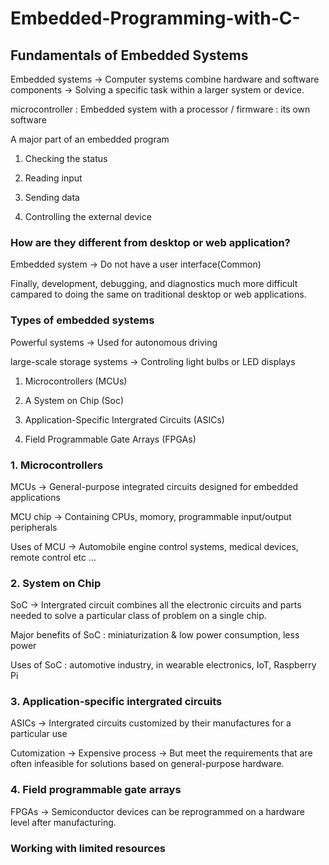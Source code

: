# Embedded-Programming-with-C-

## Fundamentals of Embedded Systems

Embedded systems -> Computer systems combine hardware and software components -> Solving a specific task within a larger system or device.

microcontroller : Embedded system with a processor / firmware : its own software

A major part of an embedded program

1. Checking the status

2. Reading input

3. Sending data

4. Controlling the external device

### How are they different from desktop or web application?

Embedded system -> Do not have a user interface(Common) 

Finally, development, debugging, and diagnostics much more difficult campared to doing the same on traditional desktop or web applications.

### Types of embedded systems

Powerful systems -> Used for autonomous driving

large-scale storage systems -> Controling light bulbs or LED displays

1. Microcontrollers (MCUs)

2. A System on Chip (Soc)

3. Application-Specific Intergrated Circuits (ASICs)

4. Field Programmable Gate Arrays (FPGAs)

### 1. Microcontrollers

MCUs -> General-purpose integrated circuits designed for embedded applications

MCU chip -> Containing CPUs, momory, programmable input/output peripherals 

Uses of MCU -> Automobile engine control systems, medical devices, remote control etc ...

### 2. System on Chip

SoC -> Intergrated circuit combines all the electronic circuits and parts needed to solve a particular class of problem on a single chip.

Major benefits of SoC : miniaturization & low power consumption, less power

Uses of SoC : automotive industry, in wearable electronics, IoT, Raspberry Pi 

### 3. Application-specific intergrated circuits

ASICs -> Intergrated circuits customized by their manufactures for a particular use 

Cutomization -> Expensive process -> But meet the requirements that are often infeasible for solutions based on general-purpose hardware.

### 4. Field programmable gate arrays

FPGAs -> Semiconductor devices can be reprogrammed on a hardware level after manufacturing.

### Working with limited resources










